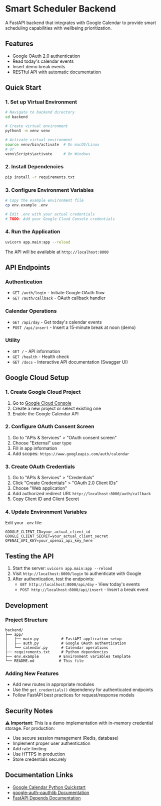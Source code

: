 # Smart Scheduler Backend

A FastAPI backend that integrates with Google Calendar to provide smart scheduling capabilities with wellbeing prioritization.

## Features

- Google OAuth 2.0 authentication
- Read today's calendar events
- Insert demo break events
- RESTful API with automatic documentation

## Quick Start

### 1. Set up Virtual Environment

```bash
# Navigate to backend directory
cd backend

# Create virtual environment
python3 -m venv venv

# Activate virtual environment
source venv/bin/activate  # On macOS/Linux
# or
venv\Scripts\activate     # On Windows
```

### 2. Install Dependencies

```bash
pip install -r requirements.txt
```

### 3. Configure Environment Variables

```bash
# Copy the example environment file
cp env.example .env

# Edit .env with your actual credentials
# TODO: Add your Google Cloud Console credentials
```

### 4. Run the Application

```bash
uvicorn app.main:app --reload
```

The API will be available at `http://localhost:8000`

## API Endpoints

### Authentication
- `GET /auth/login` - Initiate Google OAuth flow
- `GET /auth/callback` - OAuth callback handler

### Calendar Operations
- `GET /api/day` - Get today's calendar events
- `POST /api/insert` - Insert a 15-minute break at noon (demo)

### Utility
- `GET /` - API information
- `GET /health` - Health check
- `GET /docs` - Interactive API documentation (Swagger UI)

## Google Cloud Setup

### 1. Create Google Cloud Project
1. Go to [Google Cloud Console](https://console.cloud.google.com/)
2. Create a new project or select existing one
3. Enable the Google Calendar API

### 2. Configure OAuth Consent Screen
1. Go to "APIs & Services" > "OAuth consent screen"
2. Choose "External" user type
3. Fill in app information
4. Add scopes: `https://www.googleapis.com/auth/calendar`

### 3. Create OAuth Credentials
1. Go to "APIs & Services" > "Credentials"
2. Click "Create Credentials" > "OAuth 2.0 Client IDs"
3. Choose "Web application"
4. Add authorized redirect URI: `http://localhost:8000/auth/callback`
5. Copy Client ID and Client Secret

### 4. Update Environment Variables
Edit your `.env` file:
```env
GOOGLE_CLIENT_ID=your_actual_client_id
GOOGLE_CLIENT_SECRET=your_actual_client_secret
OPENAI_API_KEY=your_openai_api_key_here
```

## Testing the API

1. Start the server: `uvicorn app.main:app --reload`
2. Visit `http://localhost:8000/login` to authenticate with Google
3. After authentication, test the endpoints:
   - `GET http://localhost:8000/api/day` - View today's events
   - `POST http://localhost:8000/api/insert` - Insert a break event

## Development

### Project Structure
```
backend/
├── app/
│   ├── main.py          # FastAPI application setup
│   ├── auth.py          # Google OAuth authentication
│   └── calendar.py      # Calendar operations
├── requirements.txt     # Python dependencies
├── env.example         # Environment variables template
└── README.md           # This file
```

### Adding New Features
- Add new routes in appropriate modules
- Use the `get_credentials()` dependency for authenticated endpoints
- Follow FastAPI best practices for request/response models

## Security Notes

⚠️ **Important**: This is a demo implementation with in-memory credential storage. For production:

- Use secure session management (Redis, database)
- Implement proper user authentication
- Add rate limiting
- Use HTTPS in production
- Store credentials securely

## Documentation Links

- [Google Calendar Python Quickstart](https://developers.google.com/calendar/api/quickstart/python)
- [google-auth-oauthlib Documentation](https://google-auth-oauthlib.readthedocs.io/)
- [FastAPI Depends Documentation](https://fastapi.tiangolo.com/tutorial/dependencies/) 